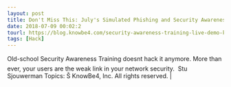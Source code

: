 ```yaml
---
layout: post
title: Don't Miss This: July's Simulated Phishing and Security Awareness Training Live Demo
date: 2018-07-09 00:02:2
tourl: https://blog.knowbe4.com/security-awareness-training-live-demo-knowbe4
tags: [Hack]
---
```

Old-school Security Awareness Training doesnt hack it anymore. More than ever, your users are the weak link in your network security.  Stu Sjouwerman Topics: Š KnowBe4, Inc. All rights reserved. | 